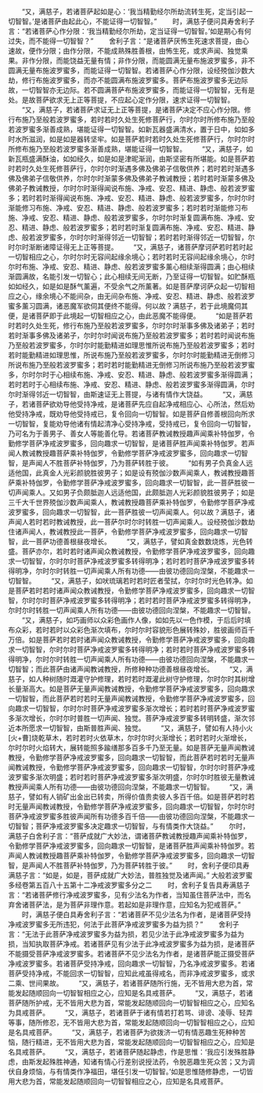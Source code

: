 <!-- { "loadSidebar": true } -->
　　“又，满慈子，若诸菩萨起如是心：‘我当精勤经尔所劫流转生死，定当引起一切智智。’是诸菩萨由起此心，不能证得一切智智。”
　　时，满慈子便问具寿舍利子言：“若诸菩萨心作分限：‘我当精勤经尔所劫，定当证得一切智智。’如是期心有何过失，而不能得一切智智？”
　　舍利子言：“是诸菩萨厌怖生死速求菩提，由心速故，便作分限；由作分限，不能成熟殊胜善根，由怖生死，或求声闻、独觉乘果。非作分限，而能饶益无量有情；非作分限，而能圆满无量布施波罗蜜多，非不圆满无量布施波罗蜜多，而能证得一切智智。若诸菩萨心作分限，设经殑伽沙数大劫，修行布施波罗蜜多，而亦不能圆满布施波罗蜜多。菩萨布施波罗蜜多无边际故，一切智智亦无边际。若不圆满菩萨布施波罗蜜多，而能证得一切智智，无有是处。是故菩萨欲求无上正等菩提，不应起心定作分限，速求证得一切智智。
　　“又，满慈子，若诸菩萨求证无上正等菩提，是诸菩萨决定不应心作分限。修行布施乃至般若波罗蜜多，若时若时久处生死修菩萨行，尔时尔时所修布施乃至般若波罗蜜多渐善成熟，堪能证得一切智智。如新瓦器盛满清水，置于日中，如如多时水所滋润，如是如是器转坚牢。如是菩萨若时若时久处生死修菩萨行，尔时尔时所修布施乃至般若波罗蜜多渐善成熟，堪能证得一切智智。
　　“又，满慈子，如新瓦瓶盛满酥油，如如经久，如是如是津昵渐润，由斯坚密有所堪能。如是菩萨若时若时久处生死修菩萨行，尔时尔时渐遇多佛及佛弟子信敬供养；若时若时渐遇多佛及佛弟子信敬供养，尔时尔时渐蒙多佛及佛弟子教诫教授；若时若时渐蒙多佛及佛弟子教诫教授，尔时尔时渐得闻说布施、净戒、安忍、精进、静虑、般若波罗蜜多；若时若时渐得闻说布施、净戒、安忍、精进、静虑、般若波罗蜜多，尔时尔时渐能修习布施、净戒、安忍、精进、静虑、般若波罗蜜多；若时若时渐能修习布施、净戒、安忍、精进、静虑、般若波罗蜜多，尔时尔时渐复圆满布施、净戒、安忍、精进、静虑、般若波罗蜜多；若时若时渐复圆满布施、净戒、安忍、精进、静虑、般若波罗蜜多，尔时尔时渐得邻近一切智智；若时若时渐得邻近一切智智，尔时尔时渐断诸障证得无上正等菩提。
　　“又，满慈子，诸菩萨摩诃萨若时若时起一切智相应之心，尔时尔时无容间起缘余境心；若时若时无容间起缘余境心，尔时尔时布施、净戒、安忍、精进、静虑、般若波罗蜜多薰心相续渐得圆满；由心相续渐圆满故，名能引发一切智心；此心相续无间无断，乃至证得一切智智。如贮酥瓶如如经久，如是如是酥气薰遍，不受余气之所薰著。如是菩萨摩诃萨众起一切智相应之心，缘余境心不能间杂，由无间杂布施、净戒、安忍、精进、静虑、般若波罗蜜多薰习圆满，诸恶魔军欲伺其便终不能得。何以故？满慈子，若于此境魔伺其便，是诸菩萨即于此境起一切智相应之心，由此恶魔不能得便。
　　“如是菩萨若时若时久处生死，修行布施乃至般若波罗蜜多，尔时尔时渐事多佛及诸弟子；若时若时渐事多佛及诸弟子，尔时尔时闻说布施乃至般若波罗蜜多；若时若时闻说布施乃至般若波罗蜜多，尔时尔时能勤精进如理思惟所说布施乃至般若波罗蜜多；若时若时能勤精进如理思惟，所说布施乃至般若波罗蜜多，尔时尔时能勤精进无倒修习所说布施乃至般若波罗蜜多；若时若时能勤精进无倒修习所说布施乃至般若波罗蜜多，尔时尔时于心相续布施、净戒、安忍、精进、静虑、般若波罗蜜多渐得圆满；若时若时于心相续布施、净戒、安忍、精进、静虑、般若波罗蜜多渐得圆满，尔时尔时渐得邻近一切智智，由斯速证无上菩提，与诸有情作大饶益。
　　“又，满慈子，若诸菩萨欲劝导他受持净戒，是诸菩萨先应自起净戒相应心、心所法，然后劝他受持净戒，既劝导他受持戒已，复令回向一切智智。如是菩萨自修善根回向所求一切智智，复能劝导他诸有情起清净心受持净戒，受持戒已，复令回向一切智智，乃可名为于善男子、善女人等能善化导。若诸菩萨教诫教授趣声闻乘补特伽罗，令勤修学菩萨净戒波罗蜜多，回向趣求一切智智，是诸菩萨胜声闻乘补特伽罗。若声闻人教诫教授趣菩萨乘补特伽罗，令勤修学菩萨净戒波罗蜜多，回向趣求一切智智，是声闻人不胜菩萨补特伽罗，乃为菩萨转胜于彼。
　　“如有男子负真金人远适他国，此真金人光彩颜貌胜彼男子；如是设有殑伽沙数声闻乘人，教诫教授趣菩萨乘补特伽罗，令勤修学菩萨净戒波罗蜜多，回向趣求一切智智，此一菩萨胜彼一切声闻乘人。又如男子负颇胝迦人远适他国，此颇胝迦人光彩颜貌胜彼男子；如是三千大千世界殑伽沙数声闻乘人，教诫教授趣菩萨乘补特伽罗，令勤修学菩萨净戒波罗蜜多，回向趣求一切智智，此一菩萨胜彼一切声闻乘人。何以故？满慈子，诸声闻人若时若时教诫教授，此一菩萨尔时尔时转胜一切声闻乘人。设经殑伽沙数劫住诸声闻人，教诫教授此一菩萨，令勤修学菩萨净戒波罗蜜多，回向趣求一切智智，此一菩萨功德善根昼夜增长。
　　“又，满慈子，譬如真金数数烧炼，光色转盛。菩萨亦尔，若时若时诸声闻众教诫教授，令勤修学菩萨净戒波罗蜜多，回向趣求一切智智，尔时尔时菩萨净戒波罗蜜多转得明净；若时若时菩萨净戒波罗蜜多转得明净，尔时尔时转胜一切声闻乘人所有功德——由彼功德回向涅槃，不能趣求一切智智。
　　“又，满慈子，如吠琉璃若时若时匠者莹拭，尔时尔时光色转净。如是菩萨若时若时诸声闻众教诫教授，令勤修学菩萨净戒波罗蜜多，回向趣求一切智智，尔时尔时菩萨净戒波罗蜜多转得明净；若时若时菩萨净戒波罗蜜多转得明净，尔时尔时转胜一切声闻乘人所有功德——由彼功德回向涅槃，不能趣求一切智智。
　　“又，满慈子，如巧画师以众彩色画作人像，如如先以一色作模，于后后时填布众彩，若时若时以众彩色渐次填布，尔时尔时容貌形色展转殊妙，胜彼画师百千万倍。如是菩萨若时若时诸声闻众教诫教授，令勤修学菩萨净戒波罗蜜多，回向趣求一切智智，尔时尔时菩萨净戒波罗蜜多转得明净；若时若时菩萨净戒波罗蜜多转得明净，尔时尔时转胜一切声闻乘人所有功德——由彼功德回向涅槃，不能趣求一切智智；而此菩萨由诸声闻教诫教授，所修种种功德善根昼夜增长。
　　“又，满慈子，如人种树随时溉灌守护修理，若时若时溉灌此树守护修理，尔时尔时其树增长量渐高大。如是菩萨无量声闻教诫教授，令勤修学菩萨净戒波罗蜜多，回向趣求一切智智，而此菩萨若时若时无量声闻教诫教授，令勤修学菩萨净戒波罗蜜多，回向趣求一切智智，尔时尔时菩萨净戒波罗蜜多渐次增长；若时若时菩萨净戒波罗蜜多渐次增长，尔时尔时普胜一切声闻、独觉。菩萨净戒波罗蜜多转明转盛，渐次邻近本所愿求一切智智，由斯普胜声闻、独觉。
　　“又，满慈子，譬如有人持小火[火+曹]烧乾草木，若时若时火依草木，尔时尔时火渐增长；若时若时火渐增长，尔时尔时火焰转大，展转能照多踰缮那多百多千乃至无量。如是菩萨无量声闻教诫教授，令勤修学菩萨净戒波罗蜜多，回向趣求一切智智，而此菩萨若时若时无量声闻教诫教授，令勤修学菩萨净戒波罗蜜多，回向趣求一切智智，尔时尔时菩萨净戒波罗蜜多渐次明盛；若时若时菩萨净戒波罗蜜多渐次明盛，尔时尔时胜彼无量教诫教授声闻乘人所有功德——由彼功德回向涅槃，不能趣求一切智智。
　　“又，满慈子，譬如有人销矿出金出已转卖，所得价值贵卖彼人多百千倍。如是菩萨若时若时无量声闻教诫教授，令勤修学菩萨净戒波罗蜜多，回向趣求一切智智，尔时尔时菩萨净戒波罗蜜多胜彼声闻所有功德多百千倍——由彼功德回向涅槃，不能趣求一切智智；菩萨净戒波罗蜜多决定趣求一切智智，与有情类作大饶益。”
　　尔时，满慈子白舍利子言：“菩萨成就广大妙法，谓诸菩萨教诫教授趣声闻乘补特伽罗，令勤修学菩萨净戒波罗蜜多，回向趣求一切智智，是诸菩萨胜声闻乘补特伽罗。若声闻人教诫教授趣菩萨乘补特伽罗，令勤修学菩萨净戒波罗蜜多，回向趣求一切智智，是声闻人不胜菩萨补特伽罗，乃为菩萨转胜于彼。”
　　时，舍利子便印具寿满慈子言：“如是，如是，菩萨成就广大妙法，普胜独觉及诸声闻。”
大般若波罗蜜多经卷第五百八十五第十二净戒波罗蜜多分之二
　　时，舍利子复告具寿满慈子言：“若诸菩萨修行净戒波罗蜜多，见有少法名为作者，当知虽住菩萨法中，而名弃舍诸菩萨法，是为菩萨非理作意。若起如是非理作意，应知名为犯戒菩萨。”
　　时，满慈子便白具寿舍利子言：“若诸菩萨不见少法名为作者，是诸菩萨受持净戒波罗蜜多无所违犯，何法于此菩萨净戒波罗蜜多为益为损？”
　　舍利子言：“无法于此菩萨净戒波罗蜜多为益为损，若见少法于此净戒波罗蜜多为益为损，当知执取菩萨净戒。若诸菩萨见有少法于此净戒波罗蜜多为益为损，是诸菩萨不能摄受菩萨净戒波罗蜜多。若诸菩萨不见少法名为作者，是诸菩萨能正摄受菩萨净戒波罗蜜多。若诸菩萨受持净戒，回向趣求一切智智，乃名净戒波罗蜜多。若诸菩萨受持净戒，不能回求一切智智，应知此戒虽得戒名，而非净戒波罗蜜多，或求二乘、世间果故。
　　“又，满慈子，若诸菩萨随所行施，无不皆用大悲为首，常能发起随顺回向一切智智相应之心，应知是名具戒菩萨。
　　“又，满慈子，若诸菩萨随所护戒，无不皆用大悲为首，常能发起随顺回向一切智智相应之心，应知名为具戒菩萨。
　　“又，满慈子，若诸菩萨于诸有情若打若骂、诽谤、凌辱、轻弄等事，随所修忍，无不皆用大悲为首，常能发起随顺回向一切智智相应之心，应知是名具戒菩萨。
　　“又，满慈子，若诸菩萨为欲拨济一切有情恶趣生死种种苦恼，随行精进，无不皆用大悲为首，常能发起随顺回向一切智智相应之心，应知是名具戒菩萨。
　　“又，满慈子，若诸菩萨随起静虑，作是思惟：‘我应引发殊胜静虑，由斯发起殊胜神通，知诸有情心行差别说授法药，令脱恶趣生死众苦；又为调伏自身烦恼，与有情类作净福田，堪任引发一切智智。’如是思惟随修静虑，一切皆用大悲为首，常能发起随顺回向一切智智相应之心，应知是名具戒菩萨。
